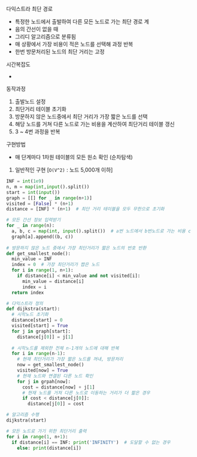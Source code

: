 다익스트라 최단 경로

- 특정한 노드에서 출발하여 다른 모든 노드로 가는 최단 경로 계
- 음의 간선이 없을 때
- 그리디 알고리즘으로 분류됨
- 매 상황에서 가장 비용이 적은 노드를 선택해 과정 반복
- 한번 방문처리된 노드의 최단 거리는 고정

시간복잡도

- 

동작과정

1. 출발노드 설정
2. 최단거리 테이블 초기화
3. 방문하지 않은 노드중에서 최단 거리가 가장 짧은 노드를 선택
4. 해당 노드를 거쳐 다른 노드로 가는 비용을 계산하여 최단거리 테이블 갱신
5. 3 ~ 4번 과정을 반복

구현방법

- 매 단계마다 1차원 테이블의 모든 원소 확인 (순차탐색)

  

1. 일반적인 구현 [`O(V^2)` : 노드 5,000개 이하]

```python
INF = int(1e9)
n, m = map(int,input().split())
start = int(input())
graph = [[] for _ in range(n+1)]
visited = [False] * (n+1)
distance = [INF] * (n+1)  # 최단 거리 테이블을 모두 무한으로 초기화

# 모든 간선 정보 입력받기
for _ in range(n):
  a, b, c = map(int, input().split())  # a번 노드에서 b번노드로 가는 비용 c
  graph[a].append((b, c))
  
# 방문하지 않은 노드 중에서 가장 최단거리가 짧은 노드의 번호 반환
def get_smallest_node():
  min_value = INF
  index = 0  # 가장 최단거리가 짭은 노드
  for i in range(1, n+1):
    if distance[i] < min_value and not visited[i]:
      min_value = distance[i]
      index = i
  return index

# 다익스트라 정의
def dijkstra(start):
  # 시작노드 초기화
  distance[start] = 0
  visited[start] = True
  for j in graph[start]:
    distance[j[0]] = j[1]
  
  # 시작노드를 제외한 전체 n-1개의 노드에 대해 반복
  for i in range(n-1):
    # 현재 최단거리가 가장 짧은 노드를 꺼내, 방문처리
    now = get_smallest_node() 
    visited[now] = True
    # 현재 노드와 연결된 다른 노드 확인
    for j in grpah[now]:
      cost = distance[now] + j[1]
      # 현재 노드를 거쳐 다른 노드로 이동하는 거리가 더 짧은 경우
      if cost < distance[j[0]]:
        distance[j[0]] = cost

# 알고리즘 수행
dijkstra(start)

# 모든 노드로 가기 위한 최단거리 출력
for i in range(1, n+1):
  if distance[i] == INF: print('INFINITY')  # 도달할 수 없는 경우
	else: print(distance[i]) 
```

